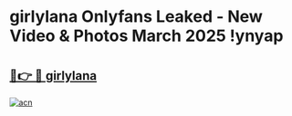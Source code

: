 # girlylana Onlyfans Leaked - New Video & Photos March 2025 !ynyap

# <h2><a href="https://stvqmu.iuczelnia.edu.pl?title=girlylana&ref=ynyap">🔗👉 🔴 girlylana</a></h2>

[![acn](https://github.com/user-attachments/assets/0f9c940e-d8b0-45ae-aac7-cd30a18b3e1c)](https://stvqmu.iuczelnia.edu.pl?title=girlylana&ref=ynyap)

